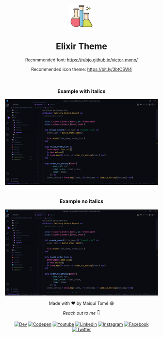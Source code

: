 <div align="center">
<img height="80" src="img/produtos-quimicos.png">

# Elixir Theme

Recommended font: https://rubjo.github.io/victor-mono/

Recommended icon theme: https://bit.ly/3btCSW4

<br>
<h3>Example with italics</h3>
<img src="img/vscode1.png">
<br>
<br>
<h3>Example no italics</h3>
<img src="img/vscode2.png">

Made with ♥ by Maiqui Tomé 😀
<br>

*Reach out to me* 👇

[![Dev](https://img.shields.io/badge/DEV-000000?style=flat-square&logo=dev.to&logoColor=white "Dev")](https://dev.to/maiquitome)
[![Codepen](https://img.shields.io/badge/Codepen-000000?style=flat-square&logo=codepen&logoColor=white "Codepen")](https://codepen.io/maiquitome)
[![Youtube](https://img.shields.io/badge/YouTube-FF0000?style=flat-square&logo=youtube&logoColor=white "Youtube")](https://www.youtube.com/channel/UCoXn0XyxLsKpIE5px0UNuEw)
[![Linkedin](https://img.shields.io/badge/LinkedIn-0A66C2.svg?&style=flat-square&logo=linkedin&logoColor=white "Linkedin")](https://www.linkedin.com/in/maiquitome)
[![Instagram](https://img.shields.io/badge/Instagram-D8226B.svg?&style=flat-square&logo=instagram&logoColor=white "Instagram")](https://www.instagram.com/maiquitome)
[![Facebook](https://img.shields.io/badge/Facebook-0674E7.svg?&style=flat-square&logo=facebook&logoColor=white "Facebook")](https://www.facebook.com/maiquitome)
[![Twitter](https://img.shields.io/badge/Twitter-1DA1F2?&style=flat-square&logo=twitter&logoColor=white "Twitter")](https://twitter.com/MaiquiTome)

</div>

